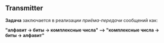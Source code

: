 ## Transmitter

__Задача__ заключается в реализации _приёма-передачи_ сообщений как:          
            
__"алфавит -> биты -> комплексные числа" --> "комплексные числа -> биты -> алфавит"__       